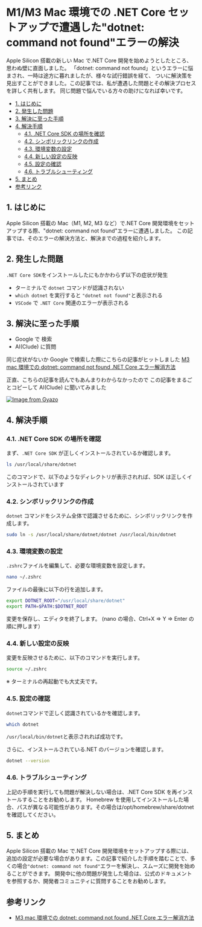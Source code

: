 # M1/M3 Mac 環境での .NET Core セットアップで遭遇した"dotnet: command not found"エラーの解決

Apple Silicon 搭載の新しい Mac で.NET Core 開発を始めようとしたところ、思わぬ壁に直面しました。
「dotnet: command not found」というエラーに悩まされ、一時は途方に暮れましたが、様々な試行錯誤を経て、
ついに解決策を見出すことができました。この記事では、私が遭遇した問題とその解決プロセスを詳しく共有します。
同じ問題で悩んでいる方々の助けになれば幸いです。

- [1. はじめに](#1-はじめに)
- [2. 発生した問題](#2-発生した問題)
- [3. 解決に至った手順](#3-解決に至った手順)
- [4. 解決手順](#4-解決手順)
  - [4.1. .NET Core SDK の場所を確認](#41-net-core-sdk-の場所を確認)
  - [4.2. シンボリックリンクの作成](#42-シンボリックリンクの作成)
  - [4.3. 環境変数の設定](#43-環境変数の設定)
  - [4.4. 新しい設定の反映](#44-新しい設定の反映)
  - [4.5. 設定の確認](#45-設定の確認)
  - [4.6. トラブルシューティング](#46-トラブルシューティング)
- [5. まとめ](#5-まとめ)
- [参考リンク](#参考リンク)

## 1. はじめに

Apple Silicon 搭載の Mac（M1, M2, M3 など）で.NET Core 開発環境をセットアップする際、"dotnet: command not found"エラーに遭遇しました。
この記事では、そのエラーの解決方法と、解決までの過程を紹介します。

## 2. 発生した問題

`.NET Core SDK`をインストールしたにもかかわらず以下の症状が発生

- ターミナルで `dotnet` コマンドが認識されない
- `which dotnet` を実行すると `"dotnet not found"`と表示される
- `VSCode` で `.NET Core` 関連のエラーが表示される

## 3. 解決に至った手順

- Google で 検索
- AI(Clude) に質問

同じ症状がないか Google で検索した際にこちらの記事がヒットしました
[M3 mac 環境での dotnet: command not found .NET Core エラー解消方法](https://zenn.dev/unsoluble_sugar/articles/982e38df5ffbd9)

正直、こちらの記事を読んでもあんまりわからなかったので
この記事をまるごとコピーして AI(Clude) に聞いてみました

[![Image from Gyazo](https://i.gyazo.com/d35def87aa23551e4e29e66b3f15c8c1.png)](https://gyazo.com/d35def87aa23551e4e29e66b3f15c8c1)

## 4. 解決手順

### 4.1. .NET Core SDK の場所を確認

まず、`.NET Core SDK` が正しくインストールされているか確認します。

```bash
ls /usr/local/share/dotnet
```

このコマンドで、以下のようなディレクトリが表示されれば、SDK は正しくインストールされています

### 4.2. シンボリックリンクの作成

`dotnet` コマンドをシステム全体で認識させるために、シンボリックリンクを作成します。

```bash
sudo ln -s /usr/local/share/dotnet/dotnet /usr/local/bin/dotnet
```

### 4.3. 環境変数の設定

`.zshrc`ファイルを編集して、必要な環境変数を設定します。

```bash
nano ~/.zshrc
```

ファイルの最後に以下の行を追加します。

```bash
export DOTNET_ROOT="/usr/local/share/dotnet"
export PATH=$PATH:$DOTNET_ROOT
```

変更を保存し、エディタを終了します。
(nano の場合、Ctrl+X => Y => Enter の順に押します）

### 4.4. 新しい設定の反映

変更を反映させるために、以下のコマンドを実行します。

```bash
source ~/.zshrc
```

※ ターミナルの再起動でも大丈夫です。

### 4.5. 設定の確認

`dotnet`コマンドで正しく認識されているかを確認します。

```bash
which dotnet
```

`/usr/local/bin/dotnet`と表示されれば成功です。

さらに、インストールされている.NET のバージョンを確認します。

```bash
dotnet --version
```

### 4.6. トラブルシューティング

上記の手順を実行しても問題が解決しない場合は、.NET Core SDK を再インストールすることをお勧めします。
Homebrew を使用してインストールした場合、パスが異なる可能性があります。その場合は/opt/homebrew/share/dotnet を確認してください。

## 5. まとめ

Apple Silicon 搭載の Mac で.NET Core 開発環境をセットアップする際には、追加の設定が必要な場合があります。この記事で紹介した手順を踏むことで、多くの場合`"dotnet: command not found"`エラーを解決し、スムーズに開発を始めることができます。
開発中に他の問題が発生した場合は、公式のドキュメントを参照するか、開発者コミュニティに質問することをお勧めします。

## 参考リンク

- [M3 mac 環境での dotnet: command not found .NET Core エラー解消方法](https://zenn.dev/unsoluble_sugar/articles/982e38df5ffbd9)
